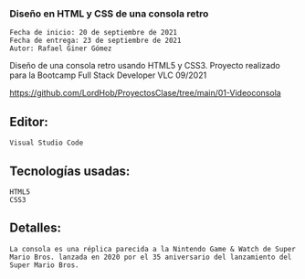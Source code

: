 ### Diseño en HTML y CSS de una consola retro

    Fecha de inicio: 20 de septiembre de 2021
    Fecha de entrega: 23 de septiembre de 2021
    Autor: Rafael Giner Gómez

Diseño de una consola retro usando HTML5 y CSS3. Proyecto realizado para la Bootcamp Full Stack Developer VLC 09/2021

https://github.com/LordHob/ProyectosClase/tree/main/01-Videoconsola

## Editor:

    Visual Studio Code

## Tecnologías usadas:

    HTML5
    CSS3

## Detalles:

    La consola es una réplica parecida a la Nintendo Game & Watch de Super Mario Bros. lanzada en 2020 por el 35 aniversario del lanzamiento del Super Mario Bros.
